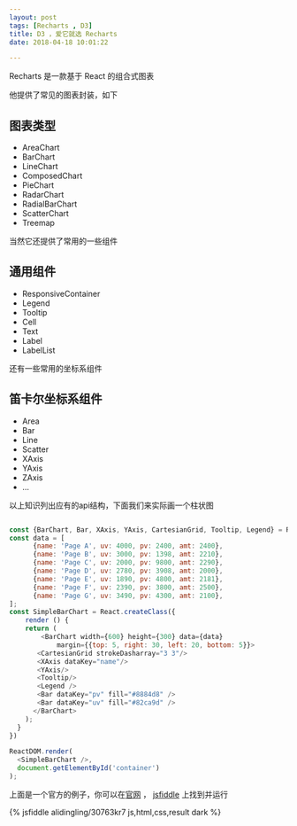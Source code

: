 ```yaml
---
layout: post
tags: [Recharts , D3]
title: D3 ，爱它就选 Recharts
date: 2018-04-18 10:01:22

---
```



Recharts 是一款基于 React 的组合式图表

他提供了常见的图表封装，如下
## 图表类型

 - AreaChart
 - BarChart
 - LineChart
 - ComposedChart
 - PieChart
 - RadarChart
 - RadialBarChart
 - ScatterChart
 - Treemap

 
 当然它还提供了常用的一些组件
 
## 通用组件
- ResponsiveContainer
- Legend
- Tooltip
- Cell
- Text
- Label
- LabelList

还有一些常用的坐标系组件

## 笛卡尔坐标系组件
* Area
* Bar
* Line
* Scatter
* XAxis
* YAxis
* ZAxis
* …

以上知识列出应有的api结构，下面我们来实际画一个柱状图

```javascript

const {BarChart, Bar, XAxis, YAxis, CartesianGrid, Tooltip, Legend} = Recharts;
const data = [
      {name: 'Page A', uv: 4000, pv: 2400, amt: 2400},
      {name: 'Page B', uv: 3000, pv: 1398, amt: 2210},
      {name: 'Page C', uv: 2000, pv: 9800, amt: 2290},
      {name: 'Page D', uv: 2780, pv: 3908, amt: 2000},
      {name: 'Page E', uv: 1890, pv: 4800, amt: 2181},
      {name: 'Page F', uv: 2390, pv: 3800, amt: 2500},
      {name: 'Page G', uv: 3490, pv: 4300, amt: 2100},
];
const SimpleBarChart = React.createClass({
	render () {
  	return (
    	<BarChart width={600} height={300} data={data}
            margin={{top: 5, right: 30, left: 20, bottom: 5}}>
       <CartesianGrid strokeDasharray="3 3"/>
       <XAxis dataKey="name"/>
       <YAxis/>
       <Tooltip/>
       <Legend />
       <Bar dataKey="pv" fill="#8884d8" />
       <Bar dataKey="uv" fill="#82ca9d" />
      </BarChart>
    );
  }
})

ReactDOM.render(
  <SimpleBarChart />,
  document.getElementById('container')
);

```
上面是一个官方的例子，你可以在[官网]() ， [jsfiddle]() 上找到并运行

{% jsfiddle alidingling/30763kr7 js,html,css,result dark %}




